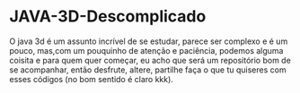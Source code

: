 # JAVA-3D-Descomplicado
O java 3d é um assunto incrível de se estudar, parece ser complexo e é um pouco, mas,com um pouquinho de atenção e paciência, podemos alguma coisita e para quem quer começar, eu acho que será um repositório bom de se acompanhar,  então desfrute, altere, partilhe faça o que tu quiseres com esses códigos (no bom sentido é claro kkk).  

 
